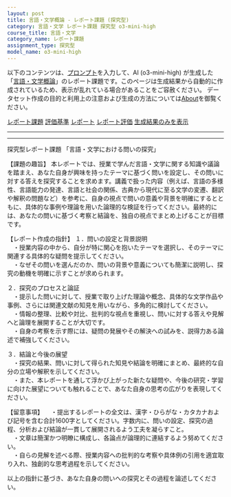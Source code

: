 ```yaml
---
layout: post
title: 言語・文学概論 - レポート課題 (探究型)
category: 言語・文学 レポート課題 探究型 o3-mini-high
course_title: 言語・文学
category_name: レポート課題
assignment_type: 探究型
model_name: o3-mini-high
---
```


以下のコンテンツは、[プロンプト](https://github.com/takedatoshiyuki/synthetic_assignments/tree/main/generated/言語・文学/o3-mini-high/prompt_レポート課題-探究型.md)を入力して、AI (o3-mini-high) が生成した「[言語・文学概論](/contents/言語・文学/)」のレポート課題です。このページは生成結果から自動的に作成されているため、表示が乱れている場合があることをご容赦ください。
データセット作成の目的と利用上の注意および生成の方法については[About](/About)を御覧ください。

[レポート課題](../レポート課題-探究型)
[評価基準](../評価基準-探究型)
[レポート](../レポート-探究型)
[レポート評価](../レポート評価-探究型)
[生成結果のみを表示](https://github.com/takedatoshiyuki/synthetic_assignments/tree/main/generated/言語・文学/o3-mini-high/レポート課題-探究型.md)
  

***
***
  
探究型レポート課題 「言語・文学における問いの探究」

【課題の趣旨】
本レポートでは、授業で学んだ言語・文学に関する知識や議論を踏まえ、あなた自身が興味を持ったテーマに基づく問いを設定し、その問いに対する答えを探究することを求めます。講義で扱った内容（例えば、言語の多様性、言語能力の発達、言語と社会の関係、古典から現代に至る文学の変遷、翻訳や解釈の問題など）を参考に、自身の視点で問いの意義や背景を明確にするとともに、具体的な事例や理論を用いた論理的な検証を行ってください。最終的には、あなたの問いに基づく考察と結論を、独自の視点でまとめ上げることが目標です。

【レポート作成の指針】
１．問いの設定と背景説明  
　・授業内容の中から、自分が特に関心を抱いたテーマを選択し、そのテーマに関連する具体的な疑問を提示してください。  
　・なぜその問いを選んだのか、問いの背景や意義についても簡潔に説明し、探究の動機を明確に示すことが求められます。

２．探究のプロセスと論証  
　・提示した問いに対して、授業で取り上げた理論や概念、具体的な文学作品や事例、さらには関連文献の知見を用いながら、多角的に検討してください。  
　・情報の整理、比較や対比、批判的な視点を重視し、問いに対する答えや見解へと論理を展開することが大切です。  
　・自身の考察を示す際には、疑問の発展やその解決への試みを、説得力ある論述で補強してください。

３．結論と今後の展望  
　・探究の結果、問いに対して得られた知見や結論を明確にまとめ、最終的な自分の立場や解釈を示してください。  
　・また、本レポートを通して浮かび上がった新たな疑問や、今後の研究・学習に向けた展望についても触れることで、あなた自身の思考の広がりを表現してください。

【留意事項】
　・提出するレポートの全文は、漢字・ひらがな・カタカナおよび記号を含む合計1600字としてください。字数内に、問いの設定、探究の過程、分析および結論が一貫して展開されるよう工夫を凝らすこと。  
　・文章は簡潔かつ明瞭に構成し、各論点が論理的に連結するよう努めてください。  
　・自らの見解を述べる際、授業内容への批判的な考察や具体例の引用を適宜取り入れ、独創的な思考過程を示してください。

以上の指針に基づき、あなた自身の問いへの探究とその過程を論述してください。

